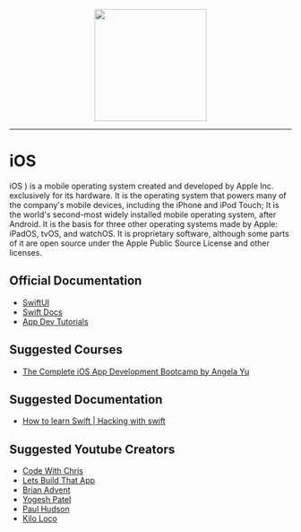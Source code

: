 <p align="center">
 <img src="https://play-lh.googleusercontent.com/7oYf_DNF77eJr9bIoY_GuN1OmYbgQL2VkZLTUfVI4TAspf8qdSjeJpIYbNQe-Va3FJlk" height="200"> <br> 
</p>

---

# iOS 
iOS ) is a mobile operating system created and developed by Apple Inc. exclusively for its hardware. It is the operating system that powers many of the company's mobile devices, including the iPhone and iPod Touch; 
It is the world's second-most widely installed mobile operating system, after Android. 
It is the basis for three other operating systems made by Apple: iPadOS, tvOS, and watchOS.
It is proprietary software, although some parts of it are open source under the Apple Public Source License and other licenses.


## Official Documentation
- [SwiftUI](https://developer.apple.com/tutorials/swiftui/)
- [Swift Docs](https://developer.apple.com/swift/resources/)
- [App Dev Tutorials](https://developer.apple.com/tutorials/app-dev-training)

## Suggested Courses
- [The Complete iOS App Development Bootcamp by Angela Yu](https://www.udemy.com/share/101WsW/)

## Suggested Documentation
- [How to learn Swift | Hacking with swift](https://www.hackingwithswift.com/articles/2/how-to-learn-swift-programming-for-free)

## Suggested Youtube Creators
- [Code With Chris](https://www.youtube.com/user/CodeWithChris)
- [Lets Build That App](https://www.youtube.com/channel/UCuP2vJ6kRutQBfRmdcI92mA)
- [Brian Advent](https://www.youtube.com/channel/UCysEngjfeIYapEER9K8aikw)
- [Yogesh Patel](https://www.youtube.com/channel/UCvtOhkUpvgvZcFWntgW0VMw)
- [Paul Hudson](https://www.youtube.com/channel/UCmJi5RdDLgzvkl3Ly0DRMlQ)
- [Kilo Loco](https://www.youtube.com/channel/UCv75sKQFFIenWHrprnrR9aA)
